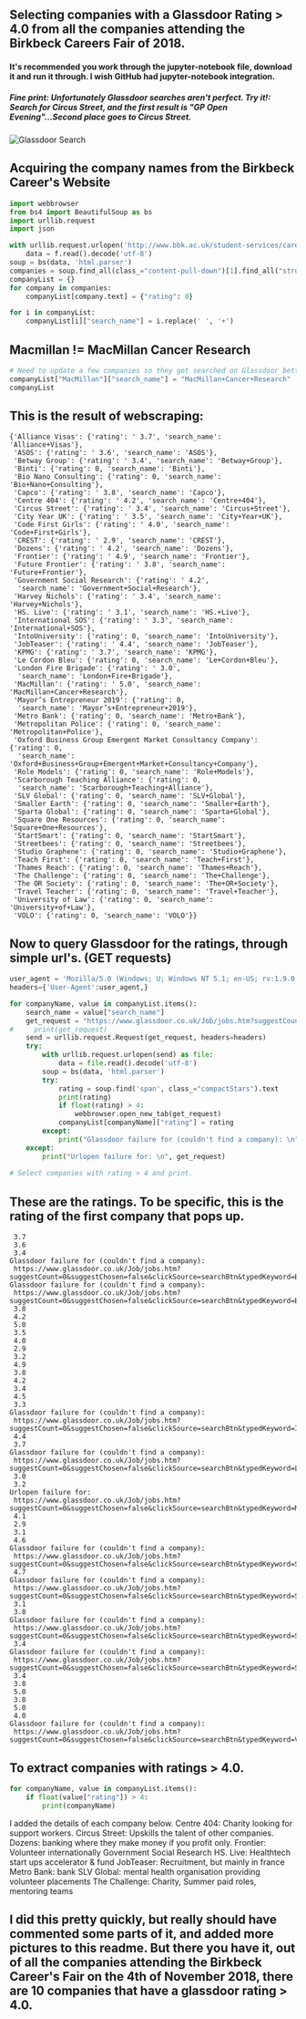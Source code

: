 ## Selecting companies with a Glassdoor Rating > 4.0 from all the companies attending the Birkbeck Careers Fair of 2018.
#### It's recommended you work through the jupyter-notebook file, download it and run it through. I wish GitHub had jupyter-notebook integration.
##### Fine print: Unfortunately Glassdoor searches aren't perfect. Try it!: Search for Circus Street, and the first result is "GP Open Evening"...Second place goes to Circus Street.

![Glassdoor Search](https://i.imgur.com/DbtPSra.png)


## Acquiring the company names from the Birkbeck Career's Website
```python
import webbrowser
from bs4 import BeautifulSoup as bs
import urllib.request
import json

with urllib.request.urlopen('http://www.bbk.ac.uk/student-services/careers-service/birkbeck-careers-fair') as f:
    data = f.read().decode('utf-8')
soup = bs(data, 'html.parser')
companies = soup.find_all(class_="content-pull-down")[1].find_all("strong")
companyList = {}
for company in companies:
    companyList[company.text] = {"rating": 0}

for i in companyList:
    companyList[i]["search_name"] = i.replace(' ', '+')
```

## Macmillan != MacMillan Cancer Research
```python
# Need to update a few companies so they get searched on Glassdoor better. Macmillan -> Macmillan Cancer Research
companyList["MacMillan"]["search_name"] = "MacMillan+Cancer+Research"
companyList
```
## This is the result of webscraping: 
    {'Alliance Visas': {'rating': ' 3.7', 'search_name': 'Alliance+Visas'},
     'ASOS': {'rating': ' 3.6', 'search_name': 'ASOS'},
     'Betway Group': {'rating': ' 3.4', 'search_name': 'Betway+Group'},
     'Binti': {'rating': 0, 'search_name': 'Binti'},
     'Bio Nano Consulting': {'rating': 0, 'search_name': 'Bio+Nano+Consulting'},
     'Capco': {'rating': ' 3.8', 'search_name': 'Capco'},
     'Centre 404': {'rating': ' 4.2', 'search_name': 'Centre+404'},
     'Circus Street': {'rating': ' 3.4', 'search_name': 'Circus+Street'},
     'City Year UK': {'rating': ' 3.5', 'search_name': 'City+Year+UK'},
     'Code First Girls': {'rating': ' 4.0', 'search_name': 'Code+First+Girls'},
     'CREST': {'rating': ' 2.9', 'search_name': 'CREST'},
     'Dozens': {'rating': ' 4.2', 'search_name': 'Dozens'},
     'Frontier': {'rating': ' 4.9', 'search_name': 'Frontier'},
     'Future Frontier': {'rating': ' 3.8', 'search_name': 'Future+Frontier'},
     'Government Social Research': {'rating': ' 4.2',
      'search_name': 'Government+Social+Research'},
     'Harvey Nichols': {'rating': ' 3.4', 'search_name': 'Harvey+Nichols'},
     'HS. Live': {'rating': ' 3.1', 'search_name': 'HS.+Live'},
     'International SOS': {'rating': ' 3.3', 'search_name': 'International+SOS'},
     'IntoUniversity': {'rating': 0, 'search_name': 'IntoUniversity'},
     'JobTeaser': {'rating': ' 4.4', 'search_name': 'JobTeaser'},
     'KPMG': {'rating': ' 3.7', 'search_name': 'KPMG'},
     'Le Cordon Bleu': {'rating': 0, 'search_name': 'Le+Cordon+Bleu'},
     'London Fire Brigade': {'rating': ' 3.0',
      'search_name': 'London+Fire+Brigade'},
     'MacMillan': {'rating': ' 5.0', 'search_name': 'MacMillan+Cancer+Research'},
     'Mayor’s Entrepreneur 2019': {'rating': 0,
      'search_name': 'Mayor’s+Entrepreneur+2019'},
     'Metro Bank': {'rating': 0, 'search_name': 'Metro+Bank'},
     'Metropolitan Police': {'rating': 0, 'search_name': 'Metropolitan+Police'},
     'Oxford Business Group Emergent Market Consultancy Company': {'rating': 0,
      'search_name': 'Oxford+Business+Group+Emergent+Market+Consultancy+Company'},
     'Role Models': {'rating': 0, 'search_name': 'Role+Models'},
     'Scarborough Teaching Alliance': {'rating': 0,
      'search_name': 'Scarborough+Teaching+Alliance'},
     'SLV Global': {'rating': 0, 'search_name': 'SLV+Global'},
     'Smaller Earth': {'rating': 0, 'search_name': 'Smaller+Earth'},
     'Sparta Global': {'rating': 0, 'search_name': 'Sparta+Global'},
     'Square One Resources': {'rating': 0, 'search_name': 'Square+One+Resources'},
     'StartSmart': {'rating': 0, 'search_name': 'StartSmart'},
     'Streetbees': {'rating': 0, 'search_name': 'Streetbees'},
     'Studio Graphene': {'rating': 0, 'search_name': 'Studio+Graphene'},
     'Teach First': {'rating': 0, 'search_name': 'Teach+First'},
     'Thames Reach': {'rating': 0, 'search_name': 'Thames+Reach'},
     'The Challenge': {'rating': 0, 'search_name': 'The+Challenge'},
     'The OR Society': {'rating': 0, 'search_name': 'The+OR+Society'},
     'Travel Teacher': {'rating': 0, 'search_name': 'Travel+Teacher'},
     'University of Law': {'rating': 0, 'search_name': 'University+of+Law'},
     'VOLO': {'rating': 0, 'search_name': 'VOLO'}}



## Now to query Glassdoor for the ratings, through simple url's. (GET requests)
```python
user_agent = 'Mozilla/5.0 (Windows; U; Windows NT 5.1; en-US; rv:1.9.0.7) Gecko/2009021910 Firefox/3.0.7'
headers={'User-Agent':user_agent,} 

for companyName, value in companyList.items():
    search_name = value["search_name"]
    get_request = "https://www.glassdoor.co.uk/Job/jobs.htm?suggestCount=0&suggestChosen=false&clickSource=searchBtn&typedKeyword={}&sc.keyword={}&locT=N&locId=2&jobType=".format(search_name, search_name)
#     print(get_request)
    send = urllib.request.Request(get_request, headers=headers)
    try:
        with urllib.request.urlopen(send) as file:
            data = file.read().decode('utf-8')
        soup = bs(data, 'html.parser')
        try:
            rating = soup.find('span', class_="compactStars").text
            print(rating)
            if float(rating) > 4:
                webbrowser.open_new_tab(get_request)
            companyList[companyName]["rating"] = rating
        except:
            print("Glassdoor failure for (couldn't find a company): \n", get_request)
    except:
        print("Urlopen failure for: \n", get_request)
    
# Select companies with rating > 4 and print.
```
## These are the ratings. To be specific, this is the rating of the first company that pops up. 
     3.7
     3.6
     3.4
    Glassdoor failure for (couldn't find a company): 
     https://www.glassdoor.co.uk/Job/jobs.htm?suggestCount=0&suggestChosen=false&clickSource=searchBtn&typedKeyword=Binti&sc.keyword=Binti&locT=N&locId=2&jobType=
    Glassdoor failure for (couldn't find a company): 
     https://www.glassdoor.co.uk/Job/jobs.htm?suggestCount=0&suggestChosen=false&clickSource=searchBtn&typedKeyword=Bio+Nano+Consulting&sc.keyword=Bio+Nano+Consulting&locT=N&locId=2&jobType=
     3.8
     4.2
     5.0
     3.5
     4.0
     2.9
     3.2
     4.9
     3.8
     4.2
     3.4
     4.5
     3.3
    Glassdoor failure for (couldn't find a company): 
     https://www.glassdoor.co.uk/Job/jobs.htm?suggestCount=0&suggestChosen=false&clickSource=searchBtn&typedKeyword=IntoUniversity&sc.keyword=IntoUniversity&locT=N&locId=2&jobType=
     4.4
     3.7
    Glassdoor failure for (couldn't find a company): 
     https://www.glassdoor.co.uk/Job/jobs.htm?suggestCount=0&suggestChosen=false&clickSource=searchBtn&typedKeyword=Le+Cordon+Bleu&sc.keyword=Le+Cordon+Bleu&locT=N&locId=2&jobType=
     3.0
     3.2
    Urlopen failure for: 
     https://www.glassdoor.co.uk/Job/jobs.htm?suggestCount=0&suggestChosen=false&clickSource=searchBtn&typedKeyword=Mayor’s+Entrepreneur+2019&sc.keyword=Mayor’s+Entrepreneur+2019&locT=N&locId=2&jobType=
     4.1
     2.9
     3.1
     4.6
    Glassdoor failure for (couldn't find a company): 
     https://www.glassdoor.co.uk/Job/jobs.htm?suggestCount=0&suggestChosen=false&clickSource=searchBtn&typedKeyword=Scarborough+Teaching+Alliance&sc.keyword=Scarborough+Teaching+Alliance&locT=N&locId=2&jobType=
     4.7
    Glassdoor failure for (couldn't find a company): 
     https://www.glassdoor.co.uk/Job/jobs.htm?suggestCount=0&suggestChosen=false&clickSource=searchBtn&typedKeyword=Smaller+Earth&sc.keyword=Smaller+Earth&locT=N&locId=2&jobType=
     3.1
     3.8
    Glassdoor failure for (couldn't find a company): 
     https://www.glassdoor.co.uk/Job/jobs.htm?suggestCount=0&suggestChosen=false&clickSource=searchBtn&typedKeyword=StartSmart&sc.keyword=StartSmart&locT=N&locId=2&jobType=
     3.4
    Glassdoor failure for (couldn't find a company): 
     https://www.glassdoor.co.uk/Job/jobs.htm?suggestCount=0&suggestChosen=false&clickSource=searchBtn&typedKeyword=Studio+Graphene&sc.keyword=Studio+Graphene&locT=N&locId=2&jobType=
     3.4
     3.8
     5.0
     3.8
     5.0
     4.0
    Glassdoor failure for (couldn't find a company): 
     https://www.glassdoor.co.uk/Job/jobs.htm?suggestCount=0&suggestChosen=false&clickSource=searchBtn&typedKeyword=VOLO&sc.keyword=VOLO&locT=N&locId=2&jobType=
    

## To extract companies with ratings > 4.0.
```python
for companyName, value in companyList.items():
    if float(value["rating"]) > 4:
        print(companyName)
```
I added the details of each company below.
    Centre 404: Charity looking for support workers.
    Circus Street: Upskills the talent of other companies.
    Dozens: banking where they make money if you profit only.
    Frontier: Volunteer internationally
    Government Social Research
    HS. Live: Healthtech start ups accelerator & fund
    JobTeaser: Recruitment, but mainly in france
    Metro Bank: bank
    SLV Global: mental health organisation providing volunteer placements
    The Challenge: Charity, Summer paid roles, mentoring teams
    
    
## I did this pretty quickly, but really should have commented some parts of it, and added more pictures to this readme. But there you have it, out of all the companies attending the Birkbeck Career's Fair on the 4th of November 2018, there are 10 companies that have a glassdoor rating > 4.0.
